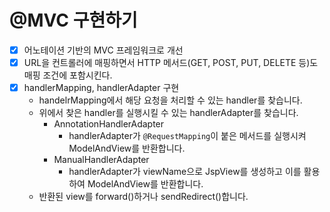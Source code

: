 # @MVC 구현하기

- [X] 어노테이션 기반의 MVC 프레임워크로 개선
- [X] URL을 컨트롤러에 매핑하면서 HTTP 메서드(GET, POST, PUT, DELETE 등)도 매핑 조건에 포함시킨다.
- [X] handlerMapping, handlerAdapter 구현
  - handelrMapping에서 해당 요청을 처리할 수 있는 handler를 찾습니다.
  - 위에서 찾은 handler를 실행시킬 수 있는 handlerAdapter를 찾습니다.
    - AnnotationHandlerAdapter
      - handlerAdapter가 `@RequestMapping`이 붙은 메서드를 실행시켜 ModelAndView를 반환합니다.
    - ManualHandlerAdapter
      - handlerAdapter가 viewName으로 JspView를 생성하고 이를 활용하여 ModelAndView를 반환합니다.
  - 반환된 view를 forward()하거나 sendRedirect()합니다. 